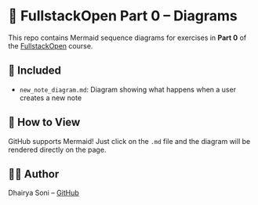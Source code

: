 # 🧠 FullstackOpen Part 0 – Diagrams

This repo contains Mermaid sequence diagrams for exercises in **Part 0** of the [FullstackOpen](https://fullstackopen.com/en/) course.

## 📁 Included

- `new_note_diagram.md`: Diagram showing what happens when a user creates a new note

## 📌 How to View

GitHub supports Mermaid! Just click on the `.md` file and the diagram will be rendered directly on the page.

## 🧑‍💻 Author

Dhairya Soni – [GitHub](https://github.com/YOUR_USERNAME)